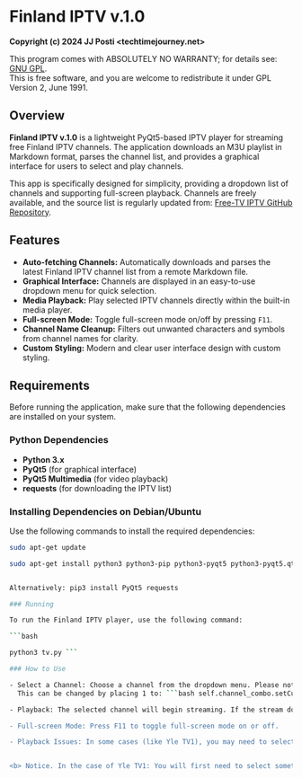 # Finland IPTV v.1.0

**Copyright (c) 2024 JJ Posti <techtimejourney.net>**

This program comes with ABSOLUTELY NO WARRANTY; for details see: [GNU GPL](http://www.gnu.org/copyleft/gpl.html).  
This is free software, and you are welcome to redistribute it under GPL Version 2, June 1991.

## Overview

**Finland IPTV v.1.0** is a lightweight PyQt5-based IPTV player for streaming free Finland IPTV channels. The application downloads an M3U playlist in Markdown format, parses the channel list, and provides a graphical interface for users to select and play channels.

This app is specifically designed for simplicity, providing a dropdown list of channels and supporting full-screen playback. Channels are freely available, and the source list is regularly updated from: [Free-TV IPTV GitHub Repository](https://github.com/Free-TV/IPTV).

## Features

- **Auto-fetching Channels:** Automatically downloads and parses the latest Finland IPTV channel list from a remote Markdown file.
- **Graphical Interface:** Channels are displayed in an easy-to-use dropdown menu for quick selection.
- **Media Playback:** Play selected IPTV channels directly within the built-in media player.
- **Full-screen Mode:** Toggle full-screen mode on/off by pressing `F11`.
- **Channel Name Cleanup:** Filters out unwanted characters and symbols from channel names for clarity.
- **Custom Styling:** Modern and clear user interface design with custom styling.

## Requirements

Before running the application, make sure that the following dependencies are installed on your system.

### Python Dependencies

- **Python 3.x**
- **PyQt5** (for graphical interface)
- **PyQt5 Multimedia** (for video playback)
- **requests** (for downloading the IPTV list)

### Installing Dependencies on Debian/Ubuntu

Use the following commands to install the required dependencies:

```bash
sudo apt-get update

sudo apt-get install python3 python3-pip python3-pyqt5 python3-pyqt5.qtmultimedia python3-requests ```


Alternatively: pip3 install PyQt5 requests 

### Running

To run the Finland IPTV player, use the following command:

```bash 

python3 tv.py ```

### How to Use

- Select a Channel: Choose a channel from the dropdown menu. Please note that channels do not play automatically upon selection.
  This can be changed by placing 1 to: ```bash self.channel_combo.setCurrentIndex(0)```

- Playback: The selected channel will begin streaming. If the stream doesn't load, try selecting another channel and then returning to your initial choice.

- Full-screen Mode: Press F11 to toggle full-screen mode on or off.

- Playback Issues: In some cases (like Yle TV1), you may need to select another channel and then return to the original channel to begin playback.


<b> Notice. In the case of Yle TV1: You will first need to select something else and then reselect it for viewing. </b>





